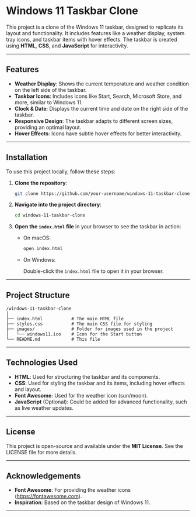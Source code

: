 
# Windows 11 Taskbar Clone

This project is a clone of the Windows 11 taskbar, designed to replicate its layout and functionality. It includes features like a weather display, system tray icons, and taskbar items with hover effects. The taskbar is created using **HTML**, **CSS**, and **JavaScript** for interactivity.

---

## Features

- **Weather Display**: Shows the current temperature and weather condition on the left side of the taskbar.
- **Taskbar Icons**: Includes icons like Start, Search, Microsoft Store, and more, similar to Windows 11.
- **Clock & Date**: Displays the current time and date on the right side of the taskbar.
- **Responsive Design**: The taskbar adapts to different screen sizes, providing an optimal layout.
- **Hover Effects**: Icons have subtle hover effects for better interactivity.

---

## Installation

To use this project locally, follow these steps:

1. **Clone the repository**:

   ```bash
   git clone https://github.com/your-username/windows-11-taskbar-clone.git
   ```

2. **Navigate into the project directory**:

   ```bash
   cd windows-11-taskbar-clone
   ```

3. **Open the `index.html` file** in your browser to see the taskbar in action:

   - On macOS:

     ```bash
     open index.html
     ```

   - On Windows:

     Double-click the `index.html` file to open it in your browser.

---

## Project Structure

```plaintext
/windows-11-taskbar-clone
│
├── index.html           # The main HTML file
├── styles.css           # The main CSS file for styling
├── images/              # Folder for images used in the project
│   └── windows11.ico    # Icon for the Start button
└── README.md            # This file
```

---

## Technologies Used

- **HTML**: Used for structuring the taskbar and its components.
- **CSS**: Used for styling the taskbar and its items, including hover effects and layout.
- **Font Awesome**: Used for the weather icon (sun/moon).
- **JavaScript** (Optional): Could be added for advanced functionality, such as live weather updates.

---

## License

This project is open-source and available under the **MIT License**. See the LICENSE file for more details.

---

## Acknowledgements

- **Font Awesome**: For providing the weather icons (https://fontawesome.com).
- **Inspiration**: Based on the taskbar design of Windows 11.

---

